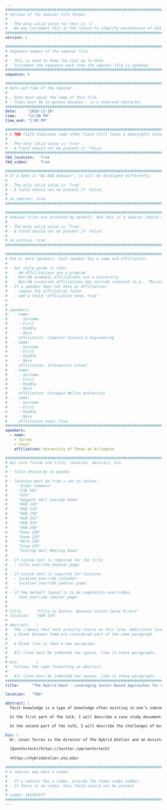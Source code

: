```yaml
---
################################################################################
# Version of the seminar file format.
#
# - The only valid value for this is '1'.
# - We may increment this in the future to simplify maintenance of old seminars.
################################################################################
version: 1

################################################################################
# Sequence number of the seminar file.
#
# - This is used to keep the iCal up to date.
# - Increment the sequence each time the seminar file is updated.
################################################################################
sequence: 6

################################################################################
# Date and time of the seminar.
#
# - Date must equal the name of this file.
# - Times must be in quotes because : is a reserved character.
################################################################################
date:     "2020-11-18"
time:     "12:00 PM"
time_end: "1:00 PM"

################################################################################
# A TBD field indicates some other field still lacks a meaningful value.
#
# - The only valid value is 'true'.
# - A field should not be present if 'false'.
################################################################################
tbd_location:   True
tbd_video:      True

################################################################################
# If a date is "No DUB Seminar", it will be displayed differently.
#
# - The only valid value is 'True'.
# - A field should not be present if 'False'.
#
# no_seminar: true
################################################################################

################################################################################
# Seminar files are archived by default. Add this if a seminar should not be.
#
# - The only valid value is 'True'.
# - A field should not be present if 'False'.
#
# no_archive: true
################################################################################

################################################################################
# One or more speakers. Each speaker has a name and affiliation.
#
# - Our style guide is that:
#   - UW affilitations are a program
#   - Non-UW academic affiliations are a university
#   - Non-UW corporate affiliations may include research (e.g., "Microsoft Research")
# - If a speaker does not have an affiliation:
#   - remove the affiliation field
#   - add a field 'affiliation_none: true'.
#
#
# speakers:
#   - name: 
#     - Surname
#     - First
#     - Middle
#     - More
#     affiliation: Computer Science & Engineering 
#   - name: 
#     - Surname
#     - First
#     - Middle
#     - More
#     affiliation: Information School 
#   - name: 
#     - Surname
#     - First
#     - Middle
#     - More
#     affiliation: Carnegie Mellon University 
#   - name:
#     - Surname
#     - First
#     - Middle
#     - More
#     affiliation_none: true
################################################################################
speakers:
  - name: 
    - Torres
    - César
    affiliation: University of Texas at Arlington

################################################################################
# Our core fields are title, location, abstract, bio.
#
# - title should be in quotes
#
# - location must be from a set of values:
#     "Alder Commons"
#     "CSE 691"
#     "GIX"
#     "Haggett Hall Cascade Room"
#     "HUB 145"
#     "HUB 214"
#     "HUB 250"
#     "HUB 332"
#     "HUB 334"
#     "HUB 340"
#     "Kane 220"
#     "Kane 225"
#     "More 230"
#     "Sieg 233"
#     "StartUp Hall Meeting Room"
#
# - if custom text is required for the title
#   - title_override_seminar_page:
#
# - if custom text is required for location
#   - location_override_calendar:
#   - location_override_seminar_page:
#
# - if the default layout is to be completely overridden
#   - text_override_seminar_page:
#
#
# title:      "Title in Quotes: Because Colons Cause Errors"
# location:   "HUB 334"
#
# abstract:   |
#   The | means that text actually starts on this line. Additional lines without
#   a blank between them are considered part of the same paragraph.
#
#   A blank line is then a new paragraph.
#
#   All lines must be indented two spaces, like in these paragraphs.
#
# bio:        |
#   Follows the same formatting as abstract.
#
#   All lines must be indented two spaces, like in these paragraphs.
################################################################################
title:      "The Hybrid Hand - Leveraging Sensor-Based Approaches for Understanding and Supporting Tacit Skills"

location:   "TBD"

abstract: |
  Tacit knowledge is a type of knowledge often existing in one’s subconscious and accessed through mechanisms like muscle memory. Such knowledge is pervasive in creative and technical practices yet remains difficult to observe or codify. In this talk, I’ll describe how sensor-based approaches can be used to support: (1) how we identify and understand tacit skills, and (2) how we can use these insights to design smart interactive tools. 

  In the first part of the talk, I will describe a case study documenting the “emotional rollercoaster” that typifies the tacit practice of debugging. Using physical sensors, biosignals, and activity logs of 17 programmers using Jupyter notebooks, I will show how codebook segmentation can be used to distill hundreds of hours of dense activity data into a visually parsable representation we term process chromatograms. In the context of programming, I will describe ways chromatograms can serve as an ethnographic descriptor, knowledge mining technique, an evaluation metric, or a design-informing visualization.

  In the second part of the talk, I will describe the challenges of building sensor-driven interactions in a living glass workshop. I will explain the development of a sensing infrastructure capable of training ad-hoc convolutional neural networks (CNNs) on bespoke acoustic datasets and outline how this system navigates traditional challenges of ubiquitous computing. Through a set of smart tools, I will describe a vision for enabling information repositories of tacit knowledge to drive skill acquisition, distributed learning, and sustain creative development.

bio: |
  Dr. Cesar Torres is the director of The Hybrid Atelier and an Assistant Professor of Computer Science & Engineering at The University of Texas at Arlington. As a design researcher, Cesar synthesizes new media and craft theory into the software and hardware design of creative, tangible user interfaces. He has received multiple best paper awards at top-tier venues within HCI and has been recognized with the NSF and Adobe/GEM Consortium Graduate Fellowships and a Microsoft Research Dissertation Grant during his Ph.D. He serves on the program committees for ACM Designing Interactive Systems (DIS) and Creativity and Cognition (C&C), while previously serving on committees for ACM CHI and ACM TEI. He received his Ph.D. in Computer Science from UC Berkeley in 2019, and a B.A. in Art Practice and B.S. in Computer Science from Stanford University in 2013.
  
  [@zenfortech](https://twitter.com/zenfortech)
  
  <https://hybridatelier.uta.edu>

################################################################################
# A seminar may have a video.
#
# - If a seminar has a video, provide the Vimeo video number.
# - If there is no video, this field should not be present
#
# video: 142303577
################################################################################
---
```

